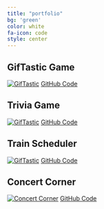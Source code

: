 ```yaml
---
title: "portfolio"
bg: 'green'
color: white
fa-icon: code
style: center
---
```


<h2>GifTastic Game</h2>

<a href="https://mrhopkins.github.io/GifTastic/" rel="GifTastic">![GifTastic](https://i.imgur.com/NkmnmAE.png)</a>
[GitHub Code](https://github.com/mrhopkins/GifTastic)

<h2>Trivia Game</h2>

<a href="https://mrhopkins.github.io/trivia-game/" rel="Trivia Game">![GifTastic](https://i.imgur.com/jKc1O2k.png)</a>
[GitHub Code](https://github.com/mrhopkins/trivia-game)


<h2>Train Scheduler</h2>

<a href="https://mrhopkins.github.io/trivia-game/" rel="Train Scheduler">![GifTastic](https://i.imgur.com/Hw91Hey.png)</a>
[GitHub Code](https://github.com/mrhopkins/train-scheduler)

<h2>Concert Corner</h2>

<a href="jlcampbell16.github.io/TeamAPI/" rel="Concert Corner">![Concert Corner](https://i.imgur.com/niyQeHr.png)</a>
[GitHub Code](https://github.com/jlcampbell16/TeamAPI/)
